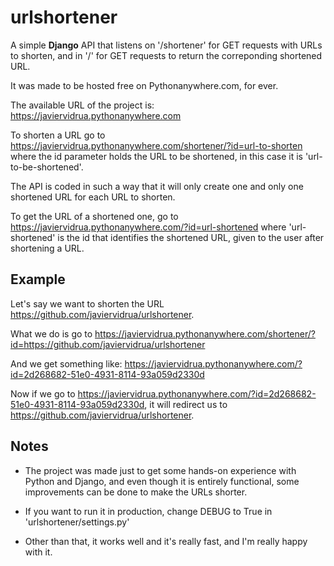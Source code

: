 # urlshortener
A simple **Django** API that listens on '/shortener' for GET requests with URLs to shorten, and in '/' for GET requests to return the correponding shortened URL.

It was made to be hosted free on Pythonanywhere.com, for ever.

The available URL of the project is: https://javiervidrua.pythonanywhere.com

To shorten a URL go to https://javiervidrua.pythonanywhere.com/shortener/?id=url-to-shorten where the id parameter holds the URL to be shortened, in this case it is 'url-to-be-shortened'.

The API is coded in such a way that it will only create one and only one shortened URL for each URL to shorten.

To get the URL of a shortened one, go to https://javiervidrua.pythonanywhere.com/?id=url-shortened where 'url-shortened' is the id that identifies the shortened URL, given to the user after shortening a URL.

## Example

Let's say we want to shorten the URL https://github.com/javiervidrua/urlshortener.

What we do is go to https://javiervidrua.pythonanywhere.com/shortener/?id=https://github.com/javiervidrua/urlshortener

And we get something like: https://javiervidrua.pythonanywhere.com/?id=2d268682-51e0-4931-8114-93a059d2330d

Now if we go to https://javiervidrua.pythonanywhere.com/?id=2d268682-51e0-4931-8114-93a059d2330d, it will redirect us to https://github.com/javiervidrua/urlshortener.

## Notes

* The project was made just to get some hands-on experience with Python and Django, and even though it is entirely functional, some improvements can be done to make the URLs shorter.

* If you want to run it in production, change DEBUG to True in 'urlshortener/settings.py'

* Other than that, it works well and it's really fast, and I'm really happy with it.
